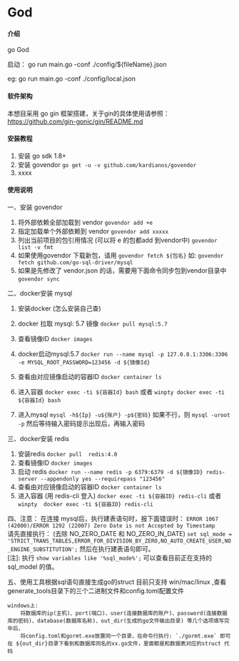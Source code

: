 # God

#### 介绍
go God 

启动： go run main.go -conf ./config/${fileName}.json

eg: go run main.go -conf ./config/local.json

#### 软件架构
本想目采用 go gin 框架搭建，关于gin的具体使用请参照：
 https://github.com/gin-gonic/gin/README.md


#### 安装教程

1. 安装 go sdk 1.8+
2. 安装 govendor
    `go get -u -v github.com/kardianos/govendor`
3. xxxx

#### 使用说明

一、安装 govendor

1. 将外部依赖全部加载到 vendor
    `govendor add +e`
2. 指定加载单个外部依赖到 vendor
    `govendor add xxxxx`
3. 列出当前项目的包引用情况 (可以将 e 的包都add 到vendor中)
    `govendor list -v fmt`
4. 如果使用govendor 下载新包，请用
    `govendor fetch ${包名}`
    如:
    `govendor fetch github.com/go-sql-driver/mysql`   
5. 如果是先修改了 vendor.json 的话，需要用下面命令同步包到vendor目录中
    `govendor sync`    
     

二、docker安装 mysql

1. 安装docker (怎么安装自己查)

2. docker 拉取 mysql: 5.7 镜像
    `docker pull mysql:5.7`
3. 查看镜像ID
    `docker images`    
4. docker启动mysql:5.7
    `docker run --name mysql -p 127.0.0.1:3306:3306 -e MYSQL_ROOT_PASSWORD=123456 -d ${镜像Id}`
5. 查看由对应镜像启动的容器ID
    `docker container ls`
6. 进入容器
    `docker exec -ti ${容器Id} bash`
    或者
    `winpty docker exec -ti ${容器Id} bash`       
7. 进入mysql
    `mysql -h${Ip} -u${账户} -p${密码}` 
    如果不行，则
    `mysql -uroot -p`
    然后等待输入密码提示出现后，再输入密码

三、docker安装 redis
 
1. 安装redis
    `docker pull  redis:4.0`
2. 查看镜像ID
    `docker images`
3. 启动 redis
    `docker run --name redis -p 6379:6379 -d ${镜像ID} redis-server --appendonly yes --requirepass "123456"` 
4. 查看由对应镜像启动的容器ID
    `docker container ls`
5. 进入容器 (用 redis-cli 登入)
    `docker exec -ti ${容器ID} redis-cli`
    或者
    `winpty  docker exec -ti ${容器ID} redis-cli`  
    
四、注意： 在连接 mysql后，执行建表语句时，报下面错误时：
    `ERROR 1067 (42000)/ERROR 1292 (22007) Zero Date is not Accepted by Timestamp`   
    请先直接执行： (去除 NO_ZERO_DATE 和 NO_ZERO_IN_DATE)
    `set sql_mode = 'STRICT_TRANS_TABLES,ERROR_FOR_DIVISION_BY_ZERO,NO_AUTO_CREATE_USER,NO_ENGINE_SUBSTITUTION';`
    然后在执行建表语句即可。  
    [注]: 执行 `show variables like '%sql_mode%';` 可以查看目前正在支持的 sql_model 的值。
    
五、使用工具根据sql语句直接生成go的struct
    目前只支持 win/mac/linux ,查看generate_tools目录下的三个二进制文件和config.toml配置文件
    
    windows上:
        将数据库的ip(主机)、port(端口)、user(连接数据库的账户)、password(连接数据库的密码)、database(数据库名称)、out_dir(生成的go文件输出目录) 等几个选项填写完毕后，
        将config.toml和gormt.exe放置同一个目录，在命令行执行: `./gormt.exe` 即可在 ${out_dir}目录下看到和数据库同名的xx.go文件，里面都是和数据表对应的struct 代码
    
     
     
    
